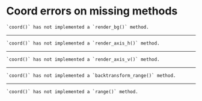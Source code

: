 # Coord errors on missing methods

    `coord()` has not implemented a `render_bg()` method.

---

    `coord()` has not implemented a `render_axis_h()` method.

---

    `coord()` has not implemented a `render_axis_v()` method.

---

    `coord()` has not implemented a `backtransform_range()` method.

---

    `coord()` has not implemented a `range()` method.

